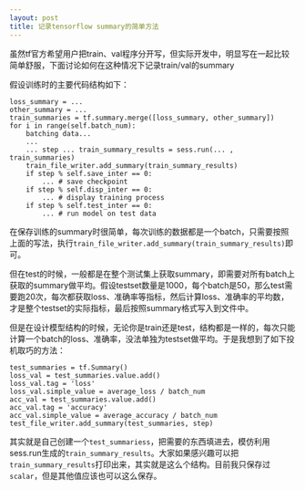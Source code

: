 ```yaml
---
layout: post
title: 记录tensorflow summary的简单方法
---
```


虽然tf官方希望用户把train、val程序分开写，但实际开发中，明显写在一起比较简单舒服，下面讨论如何在这种情况下记录train/val的summary

假设训练时的主要代码结构如下：

	loss_summary = ...
	other_summary = ...
	train_summaries = tf.summary.merge([loss_summary, other_summary])
	for i in range(self.batch_num):
		batching data...
		...
		... step ... train_summary_results = sess.run(... , train_summaries)
		train_file_writer.add_summary(train_summary_results)
		if step % self.save_inter == 0:
			... # save checkpoint
		if step % self.disp_inter == 0:
			... # display training process
    	if step % self.test_inter == 0:
			... # run model on test data
	

在保存训练的summary时很简单，每次训练的数据都是一个batch，只需要按照上面的写法，执行`train_file_writer.add_summary(train_summary_results)`即可。

但在test的时候，一般都是在整个测试集上获取summary，即需要对所有batch上获取的summary做平均。假设testset数量是1000，每个batch是50，那么test需要跑20次，每次都获取loss、准确率等指标，然后计算loss、准确率的平均数，才是整个testset的实际指标，最后按照summary格式写入到文件中。

但是在设计模型结构的时候，无论你是train还是test，结构都是一样的，每次只能计算一个batch的loss、准确率，没法单独为testset做平均。于是我想到了如下投机取巧的方法：

	test_summaries = tf.Summary()
	loss_val = test_summaries.value.add()
	loss_val.tag = 'loss'
	loss_val.simple_value = average_loss / batch_num
	acc_val = test_summaries.value.add()
	acc_val.tag = 'accuracy'
	acc_val.simple_value = average_accuracy / batch_num
	test_file_writer.add_summary(test_summaries, step)


其实就是自己创建一个`test_summariess`，把需要的东西填进去，模仿利用sess.run生成的`train_summary_results`。大家如果感兴趣可以把`train_summary_results`打印出来，其实就是这么个结构。目前我只保存过`scalar`，但是其他值应该也可以这么保存。
